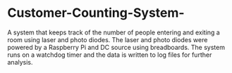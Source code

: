 # Customer-Counting-System-
A system that keeps track of the number of people entering and exiting a room using laser and photo diodes. The laser and photo diodes were powered by a Raspberry Pi and DC source using breadboards. The system runs on a watchdog timer and the data is written to log files for further analysis.
